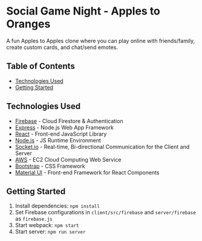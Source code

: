 # Social Game Night - Apples to Oranges
A fun Apples to Apples clone where you can play online with friends/family, create custom cards, and chat/send emotes.

## Table of Contents
- [Technologies Used](#tech)
- [Getting Started](#start)

<a name='tech'></a>
## Technologies Used
- [Firebase](https://firebase.google.com/) - Cloud Firestore & Authentication
- [Express](http://expressjs.com/) - Node.js Web App Framework
- [React](https://reactjs.org/) - Front-end JavaScript Library
- [Node.js](https://nodejs.org/en/) - JS Runtime Environment
- [Socket.io](https://socket.io/) - Real-time, Bi-directional Communication for the Client and Server
- [AWS](https://aws.amazon.com/) - EC2 Cloud Computing Web Service
- [Bootstrap](https://getbootstrap.com/) - CSS Framework
- [Material UI](https://mui.com/) - Front-end Framework for React Components

<a name='start'></a>
## Getting Started
1. Install dependencies: `npm install`
2. Set Firebase configurations in `client/src/firebase` and `server/firebase` as `firebase.js`
3. Start webpack: `npm start`
4. Start server: `npm run server`
